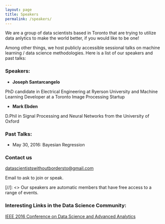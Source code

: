 ```yaml
---
layout: page
title: Speakers
permalink: /speakers/
---
```


We are a group of data scientists based in Toronto that are trying to utilize data anlytics to make the world better, if you would like to be one!

Among other things, we host publicly accessible sessional talks on machine learning / data science methodologies. Here is a list of our speakers and past talks:

### Speakers:

* **Joseph Santarcangelo**

PhD candidate in Electrical Engineering at Ryerson University and Machine Learning Developer at a Toronto Image Processing Startup

* **Mark Ebden**

D.Phil in Signal Processing and Neural Networks from the University of Oxford

### Past Talks:

* May 30, 2016: Bayesian Regression

### Contact us

[datascientistswithoutbordersto@gmail.com](mailto:datascientistswithoutbordersto@gmail.com)

Email to ask to join or speak. 

[//]: <> Our speakers are automatic members that have free access to a range of events.

### Interesting Links in the Data Science Community:

[IEEE 2016 Conference on Data Science and Advanced Analytics](https://www.ualberta.ca/~dsaa16/ataglance.html)
